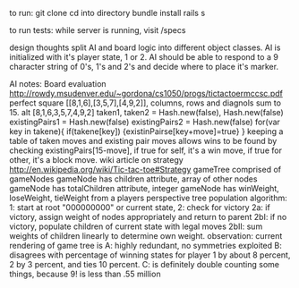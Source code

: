 to run:
git clone
cd into directory
bundle install
rails s

to run tests:
while server is running, visit /specs

design thoughts
split AI and board logic into different object classes.
AI is initialized with it's player state, 1 or 2.
AI should be able to respond to a 9 character string of 0's, 1's and 2's and decide where to place it's marker.

AI notes: 
  Board evaluation http://rowdy.msudenver.edu/~gordona/cs1050/progs/tictactoermccsc.pdf
    perfect square [[8,1,6],[3,5,7],[4,9,2]], columns, rows and diagnols sum to 15.
      alt [8,1,6,3,5,7,4,9,2]
      taken1, taken2 = Hash.new(false), Hash.new(false)
      existingPairs1 = Hash.new(false)
      existingPairs2 = Hash.new(false)
      for(var key in takene){ if(takene[key]) {existinPairse[key+move]=true} }
    keeping a table of taken moves and existing pair moves allows wins to be found by checking
      existingPairs[15-move], if true for self, it's a win move, if true for other, it's a block move.
  wiki article on strategy http://en.wikipedia.org/wiki/Tic-tac-toe#Strategy
  gameTree comprised of gameNodes
  gameNode has children attribute, array of other nodes
  gameNode has totalChildren attribute, integer
  gameNode has winWeight, loseWeight, tieWeight from a players perspective
  tree population algorithm:
    1: start at root "000000000" or current state,
    2: check for victory
      2a: if victory, assign weight of nodes appropriately and return to parent
      2bI: if no victory, populate children of current state with legal moves
      2bII: sum weights of children linearly to determine own weight.
  observation: current rendering of game tree is A: highly redundant, no symmetries exploited
  B: disagrees with percentage of winning states for player 1 by about 8 percent, 2 by 3 percent, and ties 10 percent.
  C: is definitely double counting some things, because 9! is less than .55 million